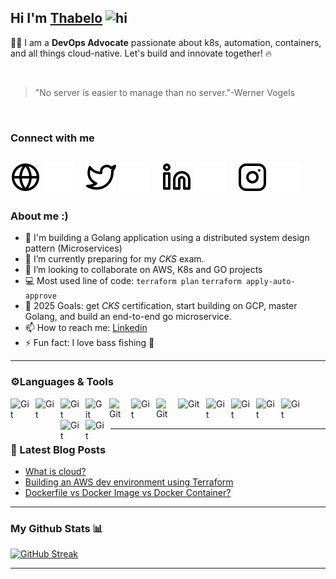 
## Hi I'm [Thabelo](https://hashnode.com/@Thab310) <img src="https://user-images.githubusercontent.com/1303154/88677602-1635ba80-d120-11ea-84d8-d263ba5fc3c0.gif" width="28px" height="28px" alt="hi">


👨‍💻 I am a **DevOps Advocate** passionate about k8s, automation, containers, and all things cloud-native. Let's build and innovate together! 🔥

<br>

> "No server is easier to manage than  no server."-Werner Vogels

<br>


### Connect with me  
[![website](./img/globe-light.svg)](https://www.thabeloramabulana.com#gh-light-mode-only)
[![website](./img/globe-dark.svg)](https://www.thabeloramabulana.com#gh-dark-mode-only)
&nbsp;&nbsp;
[![website](./img/twitter-light.svg)](https://twitter.com/Thab31o#gh-light-mode-only)
[![website](./img/twitter-dark.svg)](https://twitter.com/Thab31o#gh-dark-mode-only)
&nbsp;&nbsp;
[![website](./img/linkedin-light.svg)](https://www.linkedin.com/in/thabelo-ramabulana/#gh-light-mode-only)
[![website](./img/linkedin-dark.svg)](https://www.linkedin.com/in/thabelo-ramabulana/#gh-dark-mode-only)
&nbsp;&nbsp;
[![website](./img/instagram-light.svg)](https://www.instagram.com/thab310/#gh-light-mode-only)
[![website](./img/instagram-dark.svg)](https://www.instagram.com/thab310/#gh-dark-mode-only)
---

### About me :)
- 🔭 I'm  building a Golang application using a distributed system design pattern (Microservices)
- 🌱 I’m currently preparing for my *CKS* exam.
- 👯 I’m looking to collaborate on AWS, K8s and GO projects
- :computer: Most used line of code: `terraform plan` `terraform apply-auto-approve`
- 🥅 2025 Goals: get *CKS* certification, start building on GCP, master Golang, and build an end-to-end go microservice.
- 📫 How to reach me: [Linkedin](https://www.linkedin.com/in/thabelo-ramabulana/)
- ⚡ Fun fact: I love bass fishing 🎣
---

### ⚙️Languages & Tools 
<!-- For more icons please follow  https://devicon.dev/ and  https://github.com/MikeCodesDotNET/ColoredBadges -->
<img align="left" alt="Git" width="30px" style="padding-right:10px;" src="https://cdn.jsdelivr.net/gh/devicons/devicon@latest/icons/go/go-original.svg" /><img align="left" alt="Git" width="30px" height=35 style="padding-right:10px;" src="https://cdn.worldvectorlogo.com/logos/aws-2.svg" /><img align="left" alt="Git" width="30px" style="padding-right:10px;" src="https://cdn.jsdelivr.net/gh/devicons/devicon/icons/docker/docker-original-wordmark.svg" /><img align="left" alt="Git" width="28px" style="padding-right:10px;" src="https://cdn.jsdelivr.net/gh/devicons/devicon/icons/kubernetes/kubernetes-plain-wordmark.svg" /><img align="left" alt="Git" width="25px" style="padding-right:10px;" src="https://cdn.jsdelivr.net/gh/devicons/devicon/icons/bash/bash-original.svg" /><img align="left" alt="Git" width="30px" style="padding-right:10px;" src="https://cdn.jsdelivr.net/gh/devicons/devicon@latest/icons/argocd/argocd-original.svg" /><img align="left" alt="Git" width="25px" style="padding-right:10px;" src="https://cdn.jsdelivr.net/gh/devicons/devicon/icons/git/git-original.svg" />  <img align="left" alt="Git" width="35px" style="padding-right:10px;" src="https://cdn.jsdelivr.net/gh/devicons/devicon@latest/icons/apachekafka/apachekafka-original-wordmark.svg" /><img align="left" alt="Git" width="30px" style="padding-right:10px;" src="https://cdn.jsdelivr.net/gh/devicons/devicon/icons/terraform/terraform-original.svg" /><img align="left" alt="Git" width="30px" style="padding-right:10px;" src="https://cdn.jsdelivr.net/gh/devicons/devicon/icons/ansible/ansible-original.svg" /><img align="left" alt="Git" width="30px" style="padding-right:10px;" src="https://cdn.jsdelivr.net/gh/devicons/devicon@latest/icons/opentelemetry/opentelemetry-original.svg" /><img align="left" alt="Git" width="30px" style="padding-right:10px;" src="https://cdn.jsdelivr.net/gh/devicons/devicon/icons/prometheus/prometheus-original-wordmark.svg" /><img align="left" alt="Git" width="30px" style="padding-right:10px;" src="https://cdn.jsdelivr.net/gh/devicons/devicon/icons/grafana/grafana-original-wordmark.svg" /><img align="left" alt="Git" width="30px" style="padding-right:10px;" src="https://cdn.jsdelivr.net/gh/devicons/devicon@latest/icons/postgresql/postgresql-plain-wordmark.svg" />
<br>
<br>

---

### 📕 Latest Blog Posts
<!-- BLOG-POST-LIST:START -->
- [What is cloud?](https://blog.thabeloramabulana.com/what-is-cloud)
- [Building an AWS dev environment using Terraform](https://blog.thabeloramabulana.com/building-an-aws-development-environment-using-terraform)
- [Dockerfile vs Docker Image vs Docker Container?](https://blog.thabeloramabulana.com/dockerfile-vs-docker-image-vs-docker-container)
<!-- BLOG-POST-LIST:END-->
---
### My Github Stats 📊

[![GitHub Streak](https://streak-stats.demolab.com?user=Thab310&theme=dark)](https://git.io/streak-stats)


---

